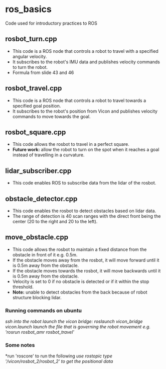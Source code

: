 # ros_basics
Code used for introductory practices to ROS

## rosbot_turn.cpp
* This code is a ROS node that controls a robot to travel with a specified angular velocity.
* It subscribes to the robot's IMU data and publishes velocity commands to turn the robot.
* Formula from slide 43 and 46

## rosbot_travel.cpp
* This code is a ROS node that controls a robot to travel towards a specified goal position.
* It subscribes to the robot's position from Vicon and publishes velocity commands to move towards the goal.

## rosbot_square.cpp
* This code allows the rosbot to travel in a perfect square. 
* **Future work:** allow the robot to turn on the spot when it reaches a goal instead of travelling in a curvature.

## lidar_subscriber.cpp
* This code enables ROS to subscribe data from the lidar of the rosbot.

## obstacle_detector.cpp
* This code enables the rosbot to detect obstacles based on lidar data.
* The range of detection is 40 scan ranges with the direct front being the center (20 to the right and 20 to the left). 

## move_obstacle.cpp
* This code allows the rosbot to maintain a fixed distance from the obstacle in front of it e.g. 0.5m.
* If the obstacle moves away from the rosbot, it will move forward until it is 0.5m away from the obstacle.
* If the obstacle moves towards the rosbot, it will move backwards until it is 0.5m away from the obstacle.
* Velocity is set to 0 if no obstacle is detected or if it within the stop threshold. 
* **Note:** unable to detect obstacles from the back because of robot structure blocking lidar. 

### Running commands on ubuntu
*ssh into the robot*
*launch the vicon bridge: roslaunch vicon_bridge vicon.launch*
*launch the file that is governing the robot movement e.g. 'rosrun rosbot_amr rosbot_travel'*

### Some notes
*run 'roscore' to run the following
*use rostopic type '/vicon/rosbot_2/rosbot_2' to get the positional data*
